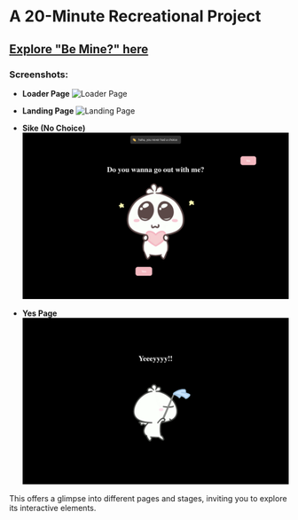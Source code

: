# A 20-Minute Recreational Project

## [Explore "Be Mine?" here](https://that-time.vercel.app)

### Screenshots:

- **Loader Page**
  ![Loader Page](load.png)

- **Landing Page**
  ![Landing Page](assets/pick.png)

- **Sike (No Choice)**
  ![Sike (No Choice)](src/assets/option.png)

- **Yes Page**
  ![Yes Page](src/assets/yes.png)

This offers a glimpse into different pages and stages, inviting you to explore its interactive elements.
